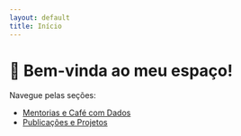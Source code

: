 ```yaml
---
layout: default
title: Início
---
```


# 👋 Bem-vinda ao meu espaço!

Navegue pelas seções:

- [Mentorias e Café com Dados](mentorias.md)
- [Publicações e Projetos](publicacoes.md)
